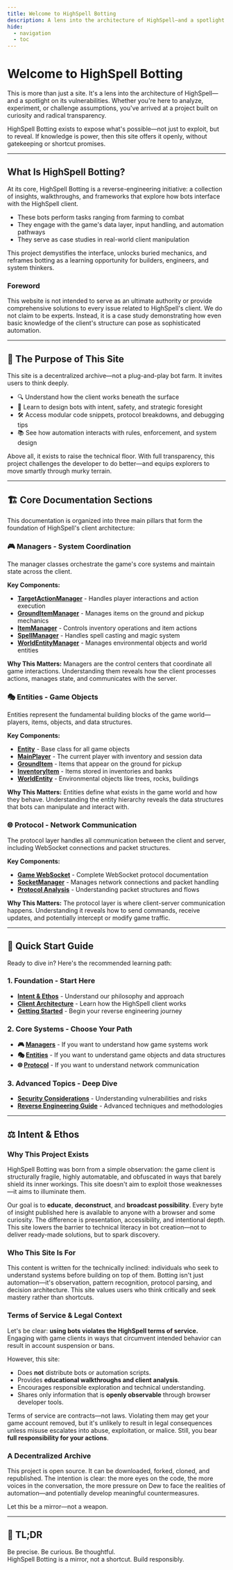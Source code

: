 ```yaml
---
title: Welcome to HighSpell Botting
description: A lens into the architecture of HighSpell—and a spotlight on its vulnerabilities
hide:
  - navigation
  - toc
---
```


# Welcome to HighSpell Botting

This is more than just a site. It's a lens into the architecture of HighSpell—and a spotlight on its vulnerabilities. Whether you're here to analyze, experiment, or challenge assumptions, you've arrived at a project built on curiosity and radical transparency.

HighSpell Botting exists to expose what's possible—not just to exploit, but to reveal. If knowledge is power, then this site offers it openly, without gatekeeping or shortcut promises.

---

## What Is HighSpell Botting?

At its core, HighSpell Botting is a reverse-engineering initiative: a collection of insights, walkthroughs, and frameworks that explore how bots interface with the HighSpell client.

- These bots perform tasks ranging from farming to combat  
- They engage with the game's data layer, input handling, and automation pathways  
- They serve as case studies in real-world client manipulation  

This project demystifies the interface, unlocks buried mechanics, and reframes botting as a learning opportunity for builders, engineers, and system thinkers.

### Foreword

This website is not intended to serve as an ultimate authority or provide comprehensive solutions to every issue related to HighSpell's client. We do not claim to be experts. Instead, it is a case study demonstrating how even basic knowledge of the client's structure can pose as sophisticated automation.

---

## 🎯 The Purpose of This Site

This site is a decentralized archive—not a plug-and-play bot farm. It invites users to think deeply.

- 🔍 Understand how the client works beneath the surface  
- 🧩 Learn to design bots with intent, safety, and strategic foresight  
- 🛠 Access modular code snippets, protocol breakdowns, and debugging tips  
- 📚 See how automation interacts with rules, enforcement, and system design  

Above all, it exists to raise the technical floor. With full transparency, this project challenges the developer to do better—and equips explorers to move smartly through murky terrain.

---

## 🏗️ Core Documentation Sections

This documentation is organized into three main pillars that form the foundation of HighSpell's client architecture:

### 🎮 **Managers** - System Coordination
The manager classes orchestrate the game's core systems and maintain state across the client.

**Key Components:**
- **[TargetActionManager](resources/managers/targetactionmanager.md)** - Handles player interactions and action execution
- **[GroundItemManager](resources/managers/grounditemmanager.md)** - Manages items on the ground and pickup mechanics
- **[ItemManager](resources/managers/itemmanager.md)** - Controls inventory operations and item actions
- **[SpellManager](resources/managers/spellmanager.md)** - Handles spell casting and magic system
- **[WorldEntityManager](resources/managers/worldentitymanager.md)** - Manages environmental objects and world entities

**Why This Matters:** Managers are the control centers that coordinate all game interactions. Understanding them reveals how the client processes actions, manages state, and communicates with the server.

### 🎭 **Entities** - Game Objects
Entities represent the fundamental building blocks of the game world—players, items, objects, and data structures.

**Key Components:**
- **[Entity](resources/entities/entity.md)** - Base class for all game objects
- **[MainPlayer](resources/entities/mainplayer.md)** - The current player with inventory and session data
- **[GroundItem](resources/entities/grounditem.md)** - Items that appear on the ground for pickup
- **[InventoryItem](resources/entities/inventoryitem.md)** - Items stored in inventories and banks
- **[WorldEntity](resources/entities/worldentity.md)** - Environmental objects like trees, rocks, buildings

**Why This Matters:** Entities define what exists in the game world and how they behave. Understanding the entity hierarchy reveals the data structures that bots can manipulate and interact with.

### 🌐 **Protocol** - Network Communication
The protocol layer handles all communication between the client and server, including WebSocket connections and packet structures.

**Key Components:**
- **[Game WebSocket](resources/protocol/game-websocket.md)** - Complete WebSocket protocol documentation
- **[SocketManager](resources/protocol/socketmanager.md)** - Manages network connections and packet handling
- **[Protocol Analysis](resources/protocol/protocol-analysis.md)** - Understanding packet structures and flows

**Why This Matters:** The protocol layer is where client-server communication happens. Understanding it reveals how to send commands, receive updates, and potentially intercept or modify game traffic.

---

## 🚀 Quick Start Guide

Ready to dive in? Here's the recommended learning path:

### 1. **Foundation** - Start Here
- **[Intent & Ethos](about/intent-ethos.md)** - Understand our philosophy and approach
- **[Client Architecture](resources/analysis/client-architecture.md)** - Learn how the HighSpell client works
- **[Getting Started](guides/getting-started.md)** - Begin your reverse engineering journey

### 2. **Core Systems** - Choose Your Path
- **🎮 [Managers](resources/managers/index.md)** - If you want to understand how game systems work
- **🎭 [Entities](resources/entities/index.md)** - If you want to understand game objects and data structures  
- **🌐 [Protocol](resources/protocol/index.md)** - If you want to understand network communication

### 3. **Advanced Topics** - Deep Dive
- **[Security Considerations](resources/analysis/security-considerations.md)** - Understanding vulnerabilities and risks
- **[Reverse Engineering Guide](guides/reverse-engineering.md)** - Advanced techniques and methodologies

---

## ⚖️ Intent & Ethos

### Why This Project Exists

HighSpell Botting was born from a simple observation: the game client is structurally fragile, highly automatable, and obfuscated in ways that barely shield its inner workings. This site doesn't aim to exploit those weaknesses—it aims to illuminate them.

Our goal is to **educate**, **deconstruct**, and **broadcast possibility**. Every byte of insight published here is available to anyone with a browser and some curiosity. The difference is presentation, accessibility, and intentional depth. This site lowers the barrier to technical literacy in bot creation—not to deliver ready-made solutions, but to spark discovery.

### Who This Site Is For

This content is written for the technically inclined: individuals who seek to understand systems before building on top of them. Botting isn't just automation—it's observation, pattern recognition, protocol parsing, and decision architecture. This site values users who think critically and seek mastery rather than shortcuts.

### Terms of Service & Legal Context

Let's be clear: **using bots violates the HighSpell terms of service.**  
Engaging with game clients in ways that circumvent intended behavior can result in account suspension or bans.

However, this site:  

- Does **not** distribute bots or automation scripts.  
- Provides **educational walkthroughs and client analysis**.  
- Encourages responsible exploration and technical understanding.  
- Shares only information that is **openly observable** through browser developer tools.  

Terms of service are contracts—not laws. Violating them may get your game account removed, but it's unlikely to result in legal consequences unless misuse escalates into abuse, exploitation, or malice. Still, you bear **full responsibility for your actions**.

### A Decentralized Archive

This project is open source. It can be downloaded, forked, cloned, and republished. The intention is clear: the more eyes on the code, the more voices in the conversation, the more pressure on Dew to face the realities of automation—and potentially develop meaningful countermeasures.

Let this be a mirror—not a weapon.

---

## 🔄 TL;DR

Be precise. Be curious. Be thoughtful.  
HighSpell Botting is a mirror, not a shortcut. Build responsibly.
